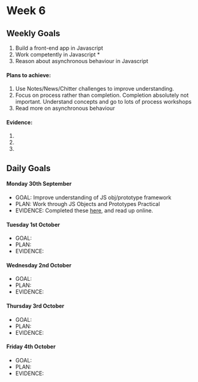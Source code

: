 # Week 6

## Weekly Goals

1. Build a front-end app in Javascript
2. Work competently in Javascript *
3. Reason about asynchronous behaviour in Javascript

#### Plans to achieve:

1. Use Notes/News/Chitter challenges to improve understanding.
2. Focus on process rather than completion. Completion absolutely not important. Understand concepts and go to lots of process workshops
3. Read more on asynchronous behaviour

#### Evidence:

1.
2.
3.

## Daily Goals

#### Monday 30th September
- GOAL: Improve understanding of JS obj/prototype framework
- PLAN: Work through JS Objects and Prototypes Practical
- EVIDENCE: Completed these [here](https://hackmd.io/nb1VZarCTGicD6dMOo43Ww), and read up online.

#### Tuesday 1st October
- GOAL: 
- PLAN: 
- EVIDENCE: 

#### Wednesday 2nd October
- GOAL: 
- PLAN: 
- EVIDENCE: 

#### Thursday 3rd October
- GOAL: 
- PLAN: 
- EVIDENCE: 

#### Friday 4th October
- GOAL: 
- PLAN: 
- EVIDENCE: 

